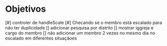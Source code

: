 # Objetivos
[#] controler de handleScale
[#] Checando se o membro está escalado para não ter duplicidade
[] adicionar pesquisa por distrito
[] mostrar iggreja e cargo do membro
[] não adicionar um membro 2 vezes no mesmo dia no escalado em diferentes situaçãoes